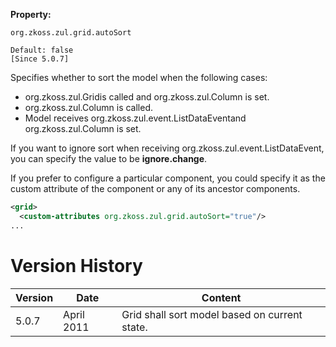 **Property:**

`org.zkoss.zul.grid.autoSort`

`Default: false`  
`[Since 5.0.7]`

Specifies whether to sort the model when the following cases:

- <javadoc method="setModel(ListModel)">org.zkoss.zul.Grid</javadoc>is
  called and
  <javadoc method="setSortDirection(String)">org.zkoss.zul.Column</javadoc>
  is set.
- <javadoc method="setSortDirection(String)">org.zkoss.zul.Column</javadoc>
  is called.
- Model receives <javadoc>org.zkoss.zul.event.ListDataEvent</javadoc>and
  <javadoc method="setSortDirection(String)">org.zkoss.zul.Column</javadoc>
  is set.

If you want to ignore sort when receiving
<javadoc>org.zkoss.zul.event.ListDataEvent</javadoc>, you can specify
the value to be **ignore.change**.

If you prefer to configure a particular component, you could specify it
as the custom attribute of the component or any of its ancestor
components.

``` xml
<grid>
  <custom-attributes org.zkoss.zul.grid.autoSort="true"/>
...
```

# Version History

| Version | Date       | Content                                       |
|---------|------------|-----------------------------------------------|
| 5.0.7   | April 2011 | Grid shall sort model based on current state. |
